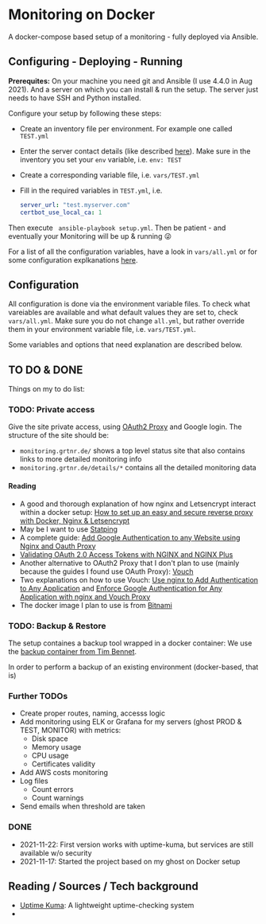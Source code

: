 # Monitoring on Docker

A docker-compose based setup of a monitoring  - fully deployed via Ansible.

## Configuring - Deploying - Running 

**Prerequites:** On your machine you need git and Ansible (I use 4.4.0 in Aug 2021). And a server on which you can install & run the setup. The server just needs to have SSH and Python installed. 

Configure your setup by following these steps:

* Create an inventory file per environment. For example one called `TEST.yml`
* Enter the server contact details (like described [here](https://docs.ansible.com/ansible/latest/user_guide/intro_inventory.html#inventory-basics-formats-hosts-and-groups)). Make sure in the inventory you set your `env` variable, i.e. `env: TEST`
* Create a corresponding variable file, i.e. `vars/TEST.yml`
* Fill in the required variables in `TEST.yml`, i.e.
  
  ```yaml
  server_url: "test.myserver.com" 
  certbot_use_local_ca: 1
  ```

Then execute ` ansible-playbook setup.yml`. Then be patient - and eventually your Monitoring will be up & running 😜

For a list of all the configuration variables, have a look in `vars/all.yml` or for some configuration explkanations [here](##configuration).

## Configuration

All configuration is done via the environment variable files. To check what vareiables are available and what default values they are set to, check `vars/all.yml`. Make sure you do not change `all.yml`, but rather override them in your environment variable file, i.e. `vars/TEST.yml`.

Some variables and options that need explanation are described below.


## TO DO & DONE

Things on my to do list:

### TODO: Private access

Give the site private access, using [OAuth2 Proxy](https://oauth2-proxy.github.io/oauth2-proxy/) and Google login. The structure of the site should be:

* `monitoring.grtnr.de/` shows a top level status site that also contains links to more detailed monitoring info
* `monitoring.grtnr.de/details/*` contains all the detailed monitoring data

#### Reading

* A good and thorough explanation of how nginx and Letsencrypt interact within a docker setup: [How to set up an easy and secure reverse proxy with Docker, Nginx & Letsencrypt](https://medium.com/free-code-camp/docker-nginx-letsencrypt-easy-secure-reverse-proxy-40165ba3aee2)
* May be I want to use [Statping](https://github.com/statping/statping)
* A complete guide: [Add Google Authentication to any Website using Nginx and Oauth Proxy](https://dev.to/ahmedmusaad/add-google-authentication-to-any-website-using-nginx-and-oauth-proxy-259l)
* [Validating OAuth 2.0 Access Tokens with NGINX and NGINX Plus](https://www.nginx.com/blog/validating-oauth-2-0-access-tokens-nginx/#production-configuration)
* Another alternative to OAuth2 Proxy that I don't plan to use (mainly because the guides I found use OAuth Proxy): [Vouch](https://github.com/vouch/vouch-proxy)
* Two explanations on how to use Vouch: [Use nginx to Add Authentication to Any Application](https://developer.okta.com/blog/2018/08/28/nginx-auth-request) and [Enforce Google Authentication for Any Application with nginx and Vouch Proxy](https://medium.com/lasso/use-nginx-and-lasso-to-add-google-authentication-to-any-application-d3a8a7f073dd)
* The docker image I plan to use is from [Bitnami](https://hub.docker.com/r/bitnami/oauth2-proxy/)

### TODO: Backup & Restore

The setup containes a backup tool wrapped in a docker container: We use the [backup container from Tim Bennet](https://github.com/bennetimo/ghost-backup). 

In order to perform a backup of an existing environment (docker-based, that is)

### Further TODOs

- Create proper routes, naming, accesss logic
- Add monitoring using ELK or Grafana for my servers (ghost PROD & TEST, MONITOR) with metrics:
  - Disk space
  - Memory usage
  - CPU usage
  - Certificates validity
- Add AWS costs monitoring
- Log files
  - Count errors
  - Count warnings
- Send emails when threshold are taken
### DONE 

* 2021-11-22: First version works with uptime-kuma, but services are still available w/o security
* 2021-11-17: Started the project based on my ghost on Docker setup
## Reading / Sources / Tech background

* [Uptime Kuma](https://github.com/louislam/uptime-kuma): A lightweight uptime-checking system
* 